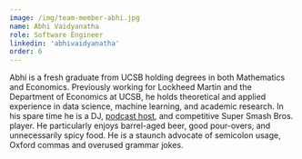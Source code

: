```yaml
---
image: /img/team-member-abhi.jpg
name: Abhi Vaidyanatha
role: Software Engineer
linkedin: 'abhivaidyanatha'
order: 6
---
```


Abhi is a fresh graduate from UCSB holding degrees in both Mathematics and Economics. Previously working for Lockheed Martin and the Department of Economics at UCSB, he holds theoretical and applied experience in data science, machine learning, and academic research. In his spare time he is a DJ, [podcast host](https://beyondthemetagame.transistor.fm), and competitive Super Smash Bros. player. He particularly enjoys barrel-aged beer, good pour-overs, and unnecessarily spicy food. He is a staunch advocate of semicolon usage, Oxford commas and overused grammar jokes.

